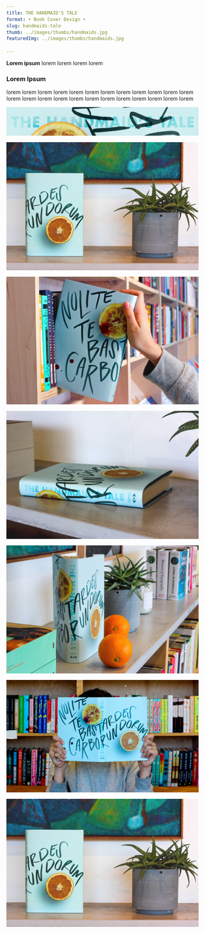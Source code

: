 ```yaml
---
title: THE HANDMAID'S TALE  
format: • Book Cover Design •
slug: handmaids-tale
thumb: ../images/thumbs/handmaids.jpg
featuredImg: ../images/thumbs/handmaids.jpg

---
```


**Lorem ipsum**
lorem lorem lorem lorem

### Lorem Ipsum
lorem lorem lorem lorem lorem lorem lorem lorem 
lorem lorem lorem lorem lorem lorem lorem lorem 
lorem lorem lorem lorem lorem lorem lorem lorem 

![Click to Enlarge :D](../images/handmaid/ht1.jpg)

<!-- ![ht2.png](../images/handmaid/ht2.png) -->

![Click to Enlarge :D](../images/handmaid/ht3.jpg)

![Click to Enlarge :D](../images/handmaid/ht4.jpg)

![Click to Enlarge :D](../images/handmaid/ht5.jpg)

![Click to Enlarge :D](../images/handmaid/ht6.jpg)

![Click to Enlarge :D](../images/handmaid/ht7.jpg)

![Click to Enlarge :D](../images/handmaid/ht3.jpg)